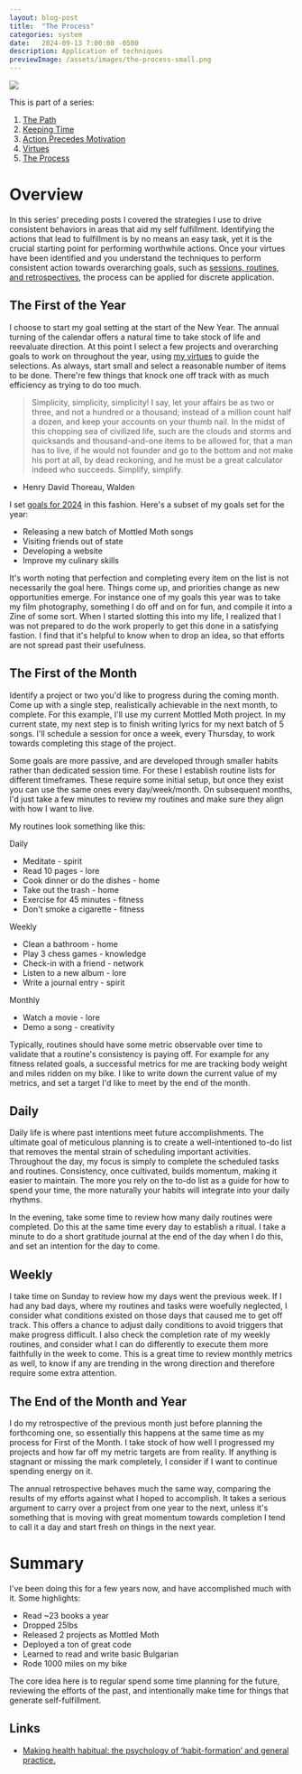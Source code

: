 ```yaml
---
layout: blog-post
title:  "The Process"
categories: system
date:   2024-09-13 7:00:00 -0500
description: Application of techniques
previewImage: /assets/images/the-process-small.png
---
```


<div class="album-art">
    <img src="/assets/images/the-process.png" />
</div>

This is part of a series:
1. [The Path](/system/2024/02/02/the-path.html)
2. [Keeping Time](/system/2024/03/27/keeping-time.html)
3. [Action Precedes Motivation](/system/2024/05/29/action-precedes-motivation.html)
4. [Virtues](/system/2024/08/14/virtues.html)
5. [The Process](/system/2024/09/13/process.html)

# Overview

In this series' preceding posts I covered the strategies I use to drive consistent behaviors in areas that aid my self fulfillment. Identifying the actions that lead to fulfillment is by no means an easy task, yet it is the crucial starting point for performing worthwhile actions. Once your virtues have been identified and you understand the techniques to perform consistent action towards overarching goals, such as [sessions, routines, and retrospectives](/system/2024/03/27/keeping-time.html), the process can be applied for discrete application.

## The First of the Year

I choose to start my goal setting at the start of the New Year. The annual turning of the calendar offers a natural time to take stock of life and reevaluate direction. At this point I select a few projects and overarching goals to work on throughout the year, using [my virtues](/system/2024/08/14/virtues.html) to guide the selections. As always, start small and select a reasonable number of items to be done. There're few things that knock one off track with as much efficiency as trying to do too much.

> Simplicity, simplicity, simplicity! I say, let your affairs be as two or three, and not a hundred or a thousand; instead of a million count half a dozen, and keep your accounts on your thumb nail. In the midst of this chopping sea of civilized life, such are the clouds and storms and quicksands and thousand-and-one items to be allowed for, that a man has to live, if he would not founder and go to the bottom and not make his port at all, by dead reckoning, and he must be a great calculator indeed who succeeds. Simplify, simplify.
- Henry David Thoreau, Walden

I set [goals for 2024](/annual/2024/01/24/annual-goals.html) in this fashion. Here's a subset of my goals set for the year:
* Releasing a new batch of Mottled Moth songs
* Visiting friends out of state
* Developing a website
* Improve my culinary skills

It's worth noting that perfection and completing every item on the list is not necessarily the goal here. Things come up, and priorities change as new opportunities emerge. For instance one of my goals this year was to take my film photography, something I do off and on for fun, and compile it into a Zine of some sort. When I started slotting this into my life, I realized that I was not prepared to do the work properly to get this done in a satisfying fastion. I find that it's helpful to know when to drop an idea, so that efforts are not spread past their usefulness.

## The First of the Month

Identify a project or two you'd like to progress during the coming month. Come up with a single step, realistically achievable in the next month, to complete. For this example, I'll use my current Mottled Moth project. In my current state, my next step is to finish writing lyrics for my next batch of 5 songs. I'll schedule a session for once a week, every Thursday, to work towards completing this stage of the project.

Some goals are more passive, and are developed through smaller habits rather than dedicated session time. For these I establish routine lists for different timeframes. These require some initial setup, but once they exist you can use the same ones every day/week/month. On subsequent months, I'd just take a few minutes to review my routines and make sure they align with how I want to live.

My routines look something like this:

Daily
* Meditate - spirit
* Read 10 pages - lore
* Cook dinner or do the dishes - home
* Take out the trash - home
* Exercise for 45 minutes - fitness
* Don't smoke a cigarette - fitness

Weekly
* Clean a bathroom - home
* Play 3 chess games - knowledge
* Check-in with a friend - network
* Listen to a new album - lore
* Write a journal entry - spirit

Monthly
* Watch a movie - lore
* Demo a song - creativity

Typically, routines should have some metric observable over time to validate that a routine's consistency is paying off. For example for any fitness related goals, a successful metrics for me are tracking body weight and miles ridden on my bike. I like to write down the current value of my metrics, and set a target I'd like to meet by the end of the month.

## Daily

Daily life is where past intentions meet future accomplishments. The ultimate goal of meticulous planning is to create a well-intentioned to-do list that removes the mental strain of scheduling important activities. Throughout the day, my focus is simply to complete the scheduled tasks and routines. Consistency, once cultivated, builds momentum, making it easier to maintain. The more you rely on the to-do list as a guide for how to spend your time, the more naturally your habits will integrate into your daily rhythms.

In the evening, take some time to review how many daily routines were completed. Do this at the same time every day to establish a ritual. I take a minute to do a short gratitude journal at the end of the day when I do this, and set an intention for the day to come.

## Weekly

I take time on Sunday to review how my days went the previous week. If I had any bad days, where my routines and tasks were woefully neglected, I consider what conditions existed on those days that caused me to get off track. This offers a chance to adjust daily conditions to avoid triggers that make progress difficult. I also check the completion rate of my weekly routines, and consider what I can do differently to execute them more faithfully in the week to come. This is a great time to review monthly metrics as well, to know if any are trending in the wrong direction and therefore require some extra attention.

## The End of the Month and Year

I do my retrospective of the previous month just before planning the forthcoming one, so essentially this happens at the same time as my process for First of the Month. I take stock of how well I progressed my projects and how far off my metric targets are from reality. If anything is stagnant or missing the mark completely, I consider if I want to continue spending energy on it.

The annual retrospective behaves much the same way, comparing the results of my efforts against what I hoped to accomplish. It takes a serious argument to carry over a project from one year to the next, unless it's something that is moving with great momentum towards completion I tend to call it a day and start fresh on things in the next year.

# Summary

I've been doing this for a few years now, and have accomplished much with it. Some highlights:
* Read ~23 books a year
* Dropped 25lbs
* Released 2 projects as Mottled Moth
* Deployed a ton of great code
* Learned to read and write basic Bulgarian
* Rode 1000 miles on my bike

The core idea here is to regular spend some time planning for the future, reviewing the efforts of the past, and intentionally make time for things that generate self-fulfillment.

## Links

* [Making health habitual: the psychology of ‘habit-formation’ and general practice.](https://www.ncbi.nlm.nih.gov/pmc/articles/PMC3505409/)